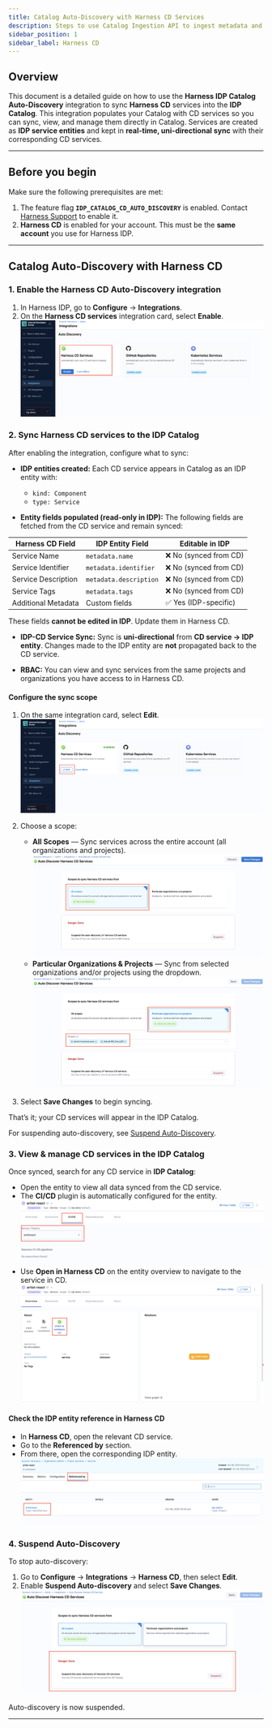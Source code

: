 ```yaml
---
title: Catalog Auto-Discovery with Harness CD Services
description: Steps to use Catalog Ingestion API to ingest metadata and use the information on catalog overview and workflows
sidebar_position: 1
sidebar_label: Harness CD
---
```


## Overview
This document is a detailed guide on how to use the **Harness IDP Catalog Auto-Discovery** integration to sync **Harness CD** services into the **IDP Catalog**. This integration populates your Catalog with CD services so you can sync, view, and manage them directly in Catalog. Services are created as **IDP service entities** and kept in **real-time, uni-directional sync** with their corresponding CD services.

---

## Before you begin
Make sure the following prerequisites are met:

1. The feature flag **`IDP_CATALOG_CD_AUTO_DISCOVERY`** is enabled. Contact [Harness Support](mailto:support@harness.io) to enable it.
2. **Harness CD** is enabled for your account. This must be the **same account** you use for Harness IDP.

---

## Catalog Auto-Discovery with Harness CD

### 1. Enable the Harness CD Auto-Discovery integration

1. In Harness IDP, go to **Configure** → **Integrations**.
2. On the **Harness CD services** integration card, select **Enable**.
![](./static/enable-integration-idp.png)

### 2. Sync Harness CD services to the IDP Catalog

After enabling the integration, configure what to sync:

* **IDP entities created:**
  Each CD service appears in Catalog as an IDP entity with:

  * `kind: Component`
  * `type: Service`

* **Entity fields populated (read-only in IDP):**
  The following fields are fetched from the CD service and remain synced:

| **Harness CD Field** | **IDP Entity Field** | **Editable in IDP** |
|---------------------|---------------------|---------------------|
| Service Name | `metadata.name` | ❌ No (synced from CD) |
| Service Identifier | `metadata.identifier` | ❌ No (synced from CD) |
| Service Description | `metadata.description` | ❌ No (synced from CD) |
| Service Tags | `metadata.tags` | ❌ No (synced from CD) |
| Additional Metadata | Custom fields | ✅ Yes (IDP-specific) |

  These fields **cannot be edited in IDP**. Update them in Harness CD.

* **IDP-CD Service Sync:**
  Sync is **uni-directional** from **CD service → IDP entity**. Changes made to the IDP entity are **not** propagated back to the CD service.

* **RBAC:**
  You can view and sync services from the same projects and organizations you have access to in Harness CD.


#### Configure the sync scope

1. On the same integration card, select **Edit**.
![](./static/edit-integ-2.png)
2. Choose a scope:

   * **All Scopes** — Sync services across the entire account (all organizations and projects).
   ![](./static/all-scopes.png)
   * **Particular Organizations & Projects** — Sync from selected organizations and/or projects using the dropdown.
   ![](./static/specific-scopes.png)
3. Select **Save Changes** to begin syncing.

That’s it; your CD services will appear in the IDP Catalog.

For suspending auto-discovery, see [Suspend Auto-Discovery](/docs/internal-developer-portal/catalog/catalog-discovery/harness-cd.md#4-suspend-auto-discovery).

### 3. View & manage CD services in the IDP Catalog

Once synced, search for any CD service in **IDP Catalog**:

* Open the entity to view all data synced from the CD service.
* The **CI/CD** plugin is automatically configured for the entity.
![](./static/ci-cd-plugin.png)
* Use **Open in Harness CD** on the entity overview to navigate to the service in CD.
![](./static/open-in-harness-cd.png)

#### Check the IDP entity reference in Harness CD

* In **Harness CD**, open the relevant CD service.
* Go to the **Referenced by** section.
* From there, open the corresponding IDP entity.
![](./static/cd-referenced-by.png)

### 4. Suspend Auto-Discovery

To stop auto-discovery:

1. Go to **Configure** → **Integrations** → **Harness CD**, then select **Edit**.
2. Enable **Suspend Auto-discovery** and select **Save Changes**.
![](./static/auto-suspend.png)

Auto-discovery is now suspended.

---





